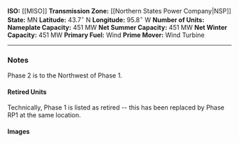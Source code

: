 **ISO:** [[MISO]]
**Transmission Zone:** [[Northern States Power Company|NSP]]
**State:** MN
**Latitude:** $43.7^\circ$ N
**Longitude:** $95.8^\circ$ W
**Number of Units:**
**Nameplate Capacity:** 451 MW
**Net Summer Capacity:** 451 MW
**Net Winter Capacity:** 451 MW
**Primary Fuel:** Wind
**Prime Mover:** Wind Turbine

---
### Notes
Phase 2 is to the Northwest of Phase 1.
#### Retired Units
Technically, Phase 1 is listed as retired -- this has been replaced by Phase RP1 at the same location.
#### Images
